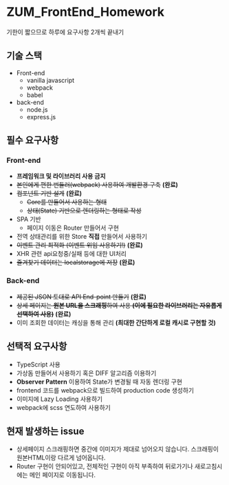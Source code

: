 # ZUM_FrontEnd_Homework
기한이 짧으므로 하루에 요구사항 2개씩 끝내기
<br>

## 기술 스택
- Front-end
  - vanilla javascript
  - webpack
  - babel
- back-end
  - node.js
  - express.js

## 필수 요구사항
### Front-end
- **프레임워크 및 라이브러리 사용 금지**
- ~~본인에게 편한 번들러(webpack) 사용하여 개발환경 구축~~ **(완료)**
- ~~컴포넌트 기반 설계~~ **(완료)**
  - ~~Core를 만들어서 사용하는 형태~~
  - ~~상태(State) 기반으로 렌더링하는 형태로 작성~~
- SPA 기반
  - 페이지 이동은 Router 만들어서 구현
- 전역 상태관리를 위한 Store **직접** 만들어서 사용하기
- ~~이벤트 관리 최적화 (이벤트 위임 사용하기!)~~ **(완료)**
- XHR 관련 api요청중/실패 등에 대한 UI처리
- ~~즐겨찾기 데이터는 localstorage에 저장~~ **(완료)**

### Back-end
- ~~제공된 JSON 토대로 API End-point 만들기~~ **(완료)**
- ~~상세 페이지는 **원본 URL을 스크래핑**하여 사용 **(이에 필요한 라이브러리는 자유롭게 선택하여 사용)**~~ **(완료)**
- 이미 조회한 데이터는 캐싱을 통해 관리 **(최대한 간단하게 로컬 캐시로 구현할 것)**

## 선택적 요구사항
- TypeScript 사용
- 가상돔 만들어서 사용하기 혹은 DIFF 알고리즘 이용하기
- **Observer Pattern** 이용하여 State가 변경될 때 자동 렌더링 구현
- frontend 코드를 webpack으로 빌드하여 production code 생성하기
- 이미지에 Lazy Loading 사용하기
- webpack에 scss 연도하여 사용하기

## 현재 발생하는 issue
- 상세페이지 스크래핑하면 중간에 이미지가 제대로 넘어오지 않습니다. 스크래핑이 원본HTML이랑 다르게 넘어옵니다.
- Router 구현이 안되어있고, 전체적인 구현이 아직 부족하여 뒤로가기나 새로고침시에는 메인 페이지로 이동됩니다.
